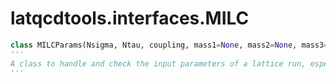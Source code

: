 latqcdtools.interfaces.MILC
=============

```Python
class MILCParams(Nsigma, Ntau, coupling, mass1=None, mass2=None, mass3=None, scaleType='fk', paramYear=None, Nf='21', scaleYear=None, mu=0):
'''
A class to handle and check the input parameters of a lattice run, especially for MILC.
'''
```
